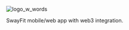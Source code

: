 ![logo_w_words](https://user-images.githubusercontent.com/65131940/141363050-08e498f3-245e-426b-a5ee-695d06547600.png)

SwayFit mobile/web app with web3 integration.
